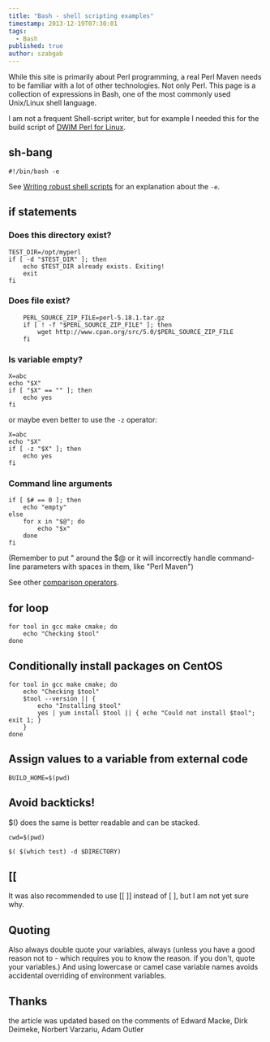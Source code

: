 ```yaml
---
title: "Bash - shell scripting examples"
timestamp: 2013-12-19T07:30:01
tags:
  - Bash
published: true
author: szabgab
---
```



While this site is primarily about Perl programming, a real Perl Maven needs to be familiar with a lot of other technologies. Not only Perl. This page is a collection of expressions in
Bash, one of the most commonly used Unix/Linux shell language.

I am not a frequent Shell-script writer, but for example I needed this for the
build script of [DWIM Perl for Linux](/dwimperl).


## sh-bang

```
#!/bin/bash -e
```

See [Writing robust shell scripts](http://www.davidpashley.com/articles/writing-robust-shell-scripts/) for an explanation about the `-e`.

## if statements

<h3>Does this directory exist?</h3>

```
TEST_DIR=/opt/myperl
if [ -d "$TEST_DIR" ]; then
    echo $TEST_DIR already exists. Exiting!
    exit
fi
```

<h3>Does file exist?</h3>

```
    PERL_SOURCE_ZIP_FILE=perl-5.18.1.tar.gz
    if [ ! -f "$PERL_SOURCE_ZIP_FILE" ]; then
        wget http://www.cpan.org/src/5.0/$PERL_SOURCE_ZIP_FILE
    fi
```

<h3>Is variable empty?</h3>

```
X=abc
echo "$X"
if [ "$X" == "" ]; then
    echo yes
fi
```

or maybe even better to use the `-z` operator:

```
X=abc
echo "$X"
if [ -z "$X" ]; then
    echo yes
fi
```


<h3>Command line arguments</h3>

```
if [ $# == 0 ]; then
    echo "empty"
else
    for x in "$@"; do
        echo "$x"
    done
fi
```

(Remember to put " around the $@ or it will incorrectly handle command-line parameters
with spaces in them, like "Perl Maven")

See other [comparison operators](http://tldp.org/LDP/abs/html/comparison-ops.html).
 
## for loop

```
for tool in gcc make cmake; do
    echo "Checking $tool"
done
```

## Conditionally install packages on CentOS

```
for tool in gcc make cmake; do
    echo "Checking $tool"
    $tool --version || {
        echo "Installing $tool"
        yes | yum install $tool || { echo "Could not install $tool"; exit 1; }
    }
done
```


## Assign values to a variable from external code

```
BUILD_HOME=$(pwd)
```

## Avoid backticks!

$() does the same is better readable and can be stacked.

```
cwd=$(pwd)

$( $(which test) -d $DIRECTORY)
```

## [[

It was also recommended to use [[ ]] instead of [ ],
but I am not yet sure why.

## Quoting

Also always double quote your variables, always (unless you have a good reason not to - which
requires you to know the reason. if you don't, quote your variables.) And using lowercase or
camel case variable names avoids accidental overriding of environment variables.

## Thanks

the article was updated based on the comments of 
Edward Macke, Dirk Deimeke, Norbert Varzariu, Adam Outler

